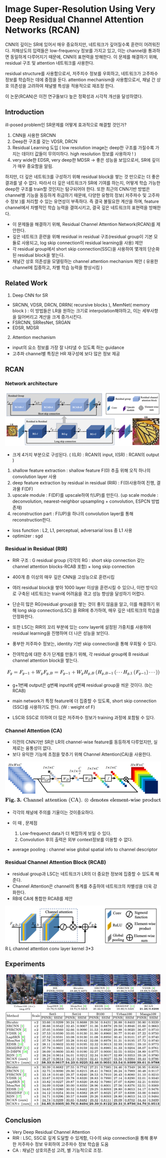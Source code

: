 # Image Super-Resolution Using Very Deep Residual Channel Attention Networks (RCAN)

CNN의 깊이는 SR에 있어서 매우 중요하지만, 네트워크가 깊어질수록 훈련이 어려워진다. 저해상도의 입력들은 low-frequency 정보를 가지고 있고, 
이는 channel을 통과하면 동일하게 다루어지기 때문에, CNN의 표현력을 방해한다. 이 문제를 해결하기 위해, residual 구조 및 attention 네트워크를 사용한다.

residual structure를 사용함으로서, 저주피수 정보를 우회하고, 네트워크가 고주파수 정보를 학습하는 데에 중점을 둔다.
attention mechanism을 사용함으로서, 채널 간 상호 의존성을 고려하여 채널별 특성을 적용적으로 재조정 한다.

이 논문(RCAN)은 이전 연구들보다 높은 정확성과 시각적 개선을 달성하였다.

## Introduction

ill-posed problem인 SR문제를 어떻게 효과적으로 해결할 것인가? 
1. CNN을 사용한 SRCNN
2. Deep한 구조를 갖는 VDSR, DRCN
3. Residual Learning 도입 ( low resolution image는 deep한 구조를 가질수록 가지는 데이터 값들이 무의미하다. high resolution 정보를 사용하자 ! )
4. very wide한 EDSR, very deep한 MDSR -> 좋은 성능을 보임으로서, SR에 깊이가 매우 중요함을 알림.

하지만, 더 깊은 네트워크를 구성하기 위해 residual block을 쌓는 것 만으로는 더 좋은 결과를 낼 수 없다.
따라서 더 깊은 네트워크가 SR에 기여를 하는지, 어떻게 학습 가능한 deep한 구조를 train할 것인지는 탐구되어야 한다.
또한 최근의 CNN기반 방법은 channel별 기능을 동등하게 취급하기 때문에, 다양한 유형의 정보( 저주파수 및 고주파수 정보 )를 처리할 수 있는 유연성이 부족하다.
즉 결국 불필요한 계산을 하며, feature channel에서 차별적인 학습 능력을 결여시키고, 결국 깊은 네트워크의 표현력을 방해한다.

- 이 문제들을 해결하기 위해, Residual Channel Attention Network(RCAN)를 제안한다.
- 깊은 네트워크 훈련을 위해 residual in residual 구조(residual group이 기본 모듈로 사용되고, log skip connection이 residual learning을 사용) 제안
- 각 residual group에서 short skip connection(SSC)을 사용하여 몇개의 단순화된 residual block을 쌓는다.
- 채널간 상호 의존성을 모델링하는 channel attention mechanism 제안 ( 유용한 channel에 집중하고, 차별 학습 능력을 향상시킴 )


## Related Work

1. Deep CNN for SR
- SRCNN, VDSR, DRCN, DRRN( recursive blocks ), MemNet( memory block ) : 이 방법들은 LR을 원하는 크기로 interpolation해야하고, 이는 세부사항을 잃어버리고 계산을 크게 증가시킨다.
- FSRCNN, SRResNet, SRGAN
- EDSR, MDSR

2. Attention mechanism
- input의 요소 정보를 가장 잘 나타낼 수 있도록 하는 guidance
- 고추파 channel별 특징은 HR 재구성에 보다 많은 정보 제공

## RCAN
### Network architecture
![RCAN structure](./images/RCAN.png)
- 크게 4가지 부분으로 구성된다. (  I(LR) : RCAN의 input,  I(SR) : RCAN의 output )
1. shallow feature extraction : shallow feature F(0) 추출 위해 오직 하나의 convolution layer 사용
2. deep feature extraction by residual in residual (RIR) : F(0)사용하여 진행, 결과물 F(DF)
3. upscale module : F(DF)를 upscale하여 f(UP)를 만든다. (up scale module : deconvolution, nearest-neighbor upsampling + convolution, ESPCN 방법 존재)
4. reconstruction part : F(UP)을 하나의 convolution layer를 통해 reconstruction한다.   

- loss function : L2, L1, perceptual, adversarial loss 중 L1 사용
- optimizer : sgd

### Residual in Residual (RIR)
- RIR 구조 : G residual group (각각의 RG : short skip connection 갖는 channel attention blocks-RCAB 포함) + long skip connection

- 400개 층 이상의 매우 깊은 CNN을 고성능으로 훈련시킴
- 여러 residual block을 쌓아 1000 layer 이상을 훈련시킬 수 있으나, 이런 방식으로 구축된 네트워크는 train에 어려움을 겪고 성능 향상을 달성하기 어렵다.

- 단순히 많은 RG(residual group)을 쌓는 것이 좋지 않음을 알고, 이를 해결하기 위해 long skip connection(LSC) 을 RIR에 추가하여, 매우 깊은 네트워크의 학습을 안정화한다.
- 또한 LSC는 RIR의 꼬리 부분에 있는 conv layer에 설정된 가중치를 사용하여 residual learning을 진행하며 더 나은 성능을 보인다.
- 풍부한 저주파수 정보는, identity 기반 skip connection을 통해 우회될 수 있다.
- 잔여학습에 대한 추가 단계를 만들기 위해, 각 residual group에 B residual channel attention block을 쌓는다.

![RIR](./images/RIR.png)
- g+1번째 output은 g번째 input에 g번째 residual group을 씌운 것이다. (b는 RCAB)
- main network가 특정 feature에 더 집중할 수 있도록, short skip connection (SSC)를 사용하기도 한다. (W : weight of F)

- LSC와 SSC로 의하여 더 많은 저주파수 정보가 training 과정에 포함될 수 있다.

### Channel Attention (CA)
- 이전의 CNN기반 SR은 LR의 channel-wise feature를 동등하게 다루었지만, 실제로는 융통성이 없다.
- 보다 유익한 기능에 초점을 맞추기 위해 Channel Attention(CA)을 사용한다.

![ChannelAttention](./images/ChannelAttention.png)

- 각각의 채널에 주의를 기울이는 것이중요하다. 
- 이 때 , 문제점
    1. Low-frequenct data가 더 복잡하게 보일 수 있다.
    2.  Convolution 후의 출력은 외부 context정보를 이용할 수 없다.

- average pooling : channel wise global spatial info to channel descriptor


### Residual Channel Attention Block (RCAB)
- residual group과 LSC는 네트워크가 LR의 더 중요한 정보에 집중할 수 있도록 해준다. 
- Channel Attention은 channel의 통계를 추출하여 네트워크의 차별성을 더욱 강화한다.
- RB에 CA에 통합한 RCAB를 제안

![RCAB](./images/RCAB.png)
R L channel attention
conv layer kernel 3*3

## Experiments

![RCANimg](./images/SCAN_result.png)
![RCANchart](./images/RCAN_PSNR.png)


## Conclusion

- Very Deep Residual Channel Attention
- RIR : LSC, SSC로  깊게 도달할 수 있게함, 다수의 skip connection을 통해 풍부한 저주파수 정보 우회하여 고주파수 정보 학습을 도움
- CA : 채널간 상호의존성 고려, 별 기능적으로 조정.

